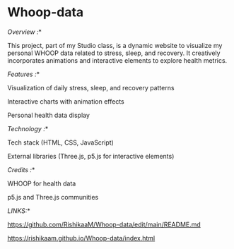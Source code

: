 # Whoop-data


*Overview :**

This project, part of my Studio class, is a dynamic website to visualize my personal WHOOP data related to stress, sleep, and recovery. It creatively incorporates animations and interactive elements to explore health metrics.


*Features :**

Visualization of daily stress, sleep, and recovery patterns

Interactive charts with animation effects

Personal health data display


*Technology :**

Tech stack (HTML, CSS, JavaScript)

External libraries (Three.js, p5.js for interactive elements)


*Credits :**

WHOOP for health data

p5.js and Three.js communities


*LINKS:**

https://github.com/RishikaaM/Whoop-data/edit/main/README.md 

https://rishikaam.github.io/Whoop-data/index.html
